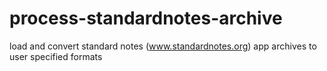 # process-standardnotes-archive
load and convert standard notes (www.standardnotes.org) app archives to user specified formats
